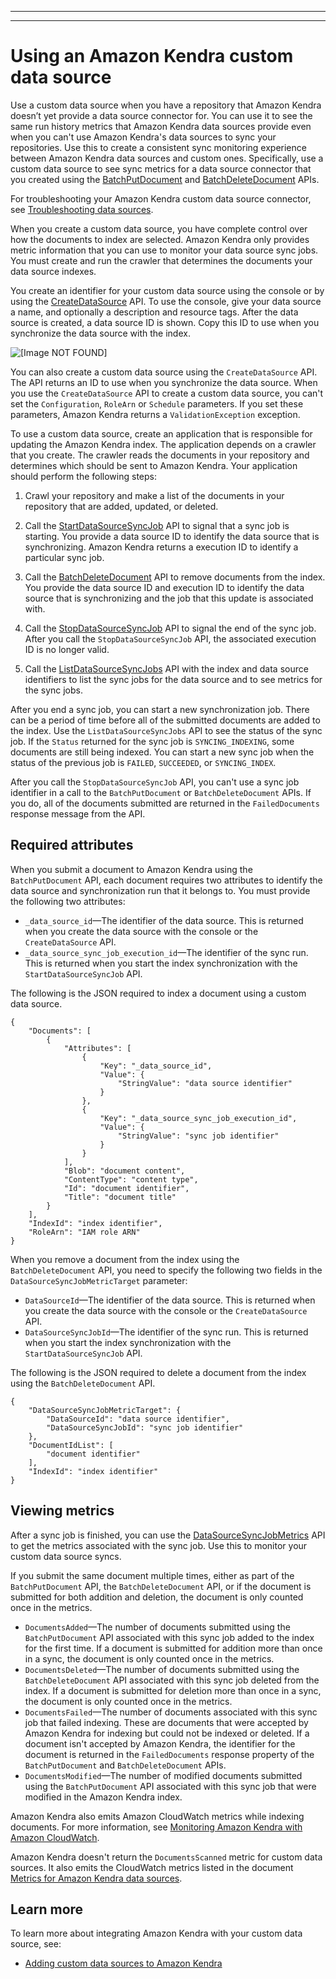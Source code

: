 --------

--------

# Using an Amazon Kendra custom data source<a name="data-source-custom"></a>

Use a custom data source when you have a repository that Amazon Kendra doesn’t yet provide a data source connector for\. You can use it to see the same run history metrics that Amazon Kendra data sources provide even when you can't use Amazon Kendra's data sources to sync your repositories\. Use this to create a consistent sync monitoring experience between Amazon Kendra data sources and custom ones\. Specifically, use a custom data source to see sync metrics for a data source connector that you created using the [BatchPutDocument](https://docs.aws.amazon.com/kendra/latest/dg/API_BatchPutDocument.html) and [BatchDeleteDocument](https://docs.aws.amazon.com/kendra/latest/dg/API_BatchDeleteDocument.html) APIs\.

For troubleshooting your Amazon Kendra custom data source connector, see [Troubleshooting data sources](troubleshooting-data-sources.md)\.

When you create a custom data source, you have complete control over how the documents to index are selected\. Amazon Kendra only provides metric information that you can use to monitor your data source sync jobs\. You must create and run the crawler that determines the documents your data source indexes\.

You create an identifier for your custom data source using the console or by using the [CreateDataSource](https://docs.aws.amazon.com/kendra/latest/dg/API_CreateDataSource.html) API\. To use the console, give your data source a name, and optionally a description and resource tags\. After the data source is created, a data source ID is shown\. Copy this ID to use when you synchronize the data source with the index\.

![\[Image NOT FOUND\]](http://docs.aws.amazon.com/kendra/latest/dg/images/CustomDataSource.png)

You can also create a custom data source using the `CreateDataSource` API\. The API returns an ID to use when you synchronize the data source\. When you use the `CreateDataSource` API to create a custom data source, you can't set the `Configuration`, `RoleArn` or `Schedule` parameters\. If you set these parameters, Amazon Kendra returns a `ValidationException` exception\.

To use a custom data source, create an application that is responsible for updating the Amazon Kendra index\. The application depends on a crawler that you create\. The crawler reads the documents in your repository and determines which should be sent to Amazon Kendra\. Your application should perform the following steps: 

1. Crawl your repository and make a list of the documents in your repository that are added, updated, or deleted\.

1. Call the [StartDataSourceSyncJob](https://docs.aws.amazon.com/kendra/latest/dg/API_StartDataSourceSyncJob.html) API to signal that a sync job is starting\. You provide a data source ID to identify the data source that is synchronizing\. Amazon Kendra returns a execution ID to identify a particular sync job\.

1. Call the [BatchDeleteDocument](https://docs.aws.amazon.com/kendra/latest/dg/API_BatchDeleteDocument.html) API to remove documents from the index\. You provide the data source ID and execution ID to identify the data source that is synchronizing and the job that this update is associated with\.

1. Call the [StopDataSourceSyncJob](https://docs.aws.amazon.com/kendra/latest/dg/API_StopDataSourceSyncJob.html) API to signal the end of the sync job\. After you call the `StopDataSourceSyncJob` API, the associated execution ID is no longer valid\.

1. Call the [ListDataSourceSyncJobs](https://docs.aws.amazon.com/kendra/latest/dg/API_ListDataSourceSyncJobs.html) API with the index and data source identifiers to list the sync jobs for the data source and to see metrics for the sync jobs\.

After you end a sync job, you can start a new synchronization job\. There can be a period of time before all of the submitted documents are added to the index\. Use the `ListDataSourceSyncJobs` API to see the status of the sync job\. If the `Status` returned for the sync job is `SYNCING_INDEXING`, some documents are still being indexed\. You can start a new sync job when the status of the previous job is `FAILED`, `SUCCEEDED`, or `SYNCING_INDEX`\.

After you call the `StopDataSourceSyncJob` API, you can't use a sync job identifier in a call to the `BatchPutDocument` or `BatchDeleteDocument` APIs\. If you do, all of the documents submitted are returned in the `FailedDocuments` response message from the API\.

## Required attributes<a name="custom-required-attributes"></a>

When you submit a document to Amazon Kendra using the `BatchPutDocument` API, each document requires two attributes to identify the data source and synchronization run that it belongs to\. You must provide the following two attributes:
+ `_data_source_id`—The identifier of the data source\. This is returned when you create the data source with the console or the `CreateDataSource` API\.
+ `_data_source_sync_job_execution_id`—The identifier of the sync run\. This is returned when you start the index synchronization with the `StartDataSourceSyncJob` API\.

The following is the JSON required to index a document using a custom data source\.

```
{
    "Documents": [
        {
            "Attributes": [
                {
                    "Key": "_data_source_id",
                    "Value": {
                        "StringValue": "data source identifier"
                    }
                },
                {
                    "Key": "_data_source_sync_job_execution_id",
                    "Value": {
                        "StringValue": "sync job identifier"
                    }
                }
            ],
            "Blob": "document content",
            "ContentType": "content type",
            "Id": "document identifier",
            "Title": "document title"
        }
    ],
    "IndexId": "index identifier",
    "RoleArn": "IAM role ARN"
}
```

When you remove a document from the index using the `BatchDeleteDocument` API, you need to specify the following two fields in the `DataSourceSyncJobMetricTarget` parameter:
+ `DataSourceId`—The identifier of the data source\. This is returned when you create the data source with the console or the `CreateDataSource` API\.
+ `DataSourceSyncJobId`—The identifier of the sync run\. This is returned when you start the index synchronization with the `StartDataSourceSyncJob` API\.

The following is the JSON required to delete a document from the index using the `BatchDeleteDocument` API\.

```
{
    "DataSourceSyncJobMetricTarget": {
        "DataSourceId": "data source identifier",
        "DataSourceSyncJobId": "sync job identifier"
    },
    "DocumentIdList": [
        "document identifier"
    ],
    "IndexId": "index identifier"
}
```

## Viewing metrics<a name="custom-metrics"></a>

After a sync job is finished, you can use the [DataSourceSyncJobMetrics](https://docs.aws.amazon.com/kendra/latest/dg/API_DataSourceSyncJobMetrics.html) API to get the metrics associated with the sync job\. Use this to monitor your custom data source syncs\.

If you submit the same document multiple times, either as part of the `BatchPutDocument` API, the `BatchDeleteDocument` API, or if the document is submitted for both addition and deletion, the document is only counted once in the metrics\.
+ `DocumentsAdded`—The number of documents submitted using the `BatchPutDocument` API associated with this sync job added to the index for the first time\. If a document is submitted for addition more than once in a sync, the document is only counted once in the metrics\.
+ `DocumentsDeleted`—The number of documents submitted using the `BatchDeleteDocument` API associated with this sync job deleted from the index\. If a document is submitted for deletion more than once in a sync, the document is only counted once in the metrics\.
+ `DocumentsFailed`—The number of documents associated with this sync job that failed indexing\. These are documents that were accepted by Amazon Kendra for indexing but could not be indexed or deleted\. If a document isn't accepted by Amazon Kendra, the identifier for the document is returned in the `FailedDocuments` response property of the `BatchPutDocument` and `BatchDeleteDocument` APIs\.
+ `DocumentsModified`—The number of modified documents submitted using the `BatchPutDocument` API associated with this sync job that were modified in the Amazon Kendra index\.

Amazon Kendra also emits Amazon CloudWatch metrics while indexing documents\. For more information, see [Monitoring Amazon Kendra with Amazon CloudWatch](https://docs.aws.amazon.com/kendra/latest/dg/cloudwatch-metrics.html)\.

Amazon Kendra doesn't return the `DocumentsScanned` metric for custom data sources\. It also emits the CloudWatch metrics listed in the document [Metrics for Amazon Kendra data sources](https://docs.aws.amazon.com/kendra/latest/dg/cloudwatch-metrics.html#cloudwatch-metrics-data-source)\.

## Learn more<a name="custom-learn-more"></a>

To learn more about integrating Amazon Kendra with your custom data source, see:
+ [Adding custom data sources to Amazon Kendra](https://aws.amazon.com/blogs/machine-learning/adding-custom-data-sources-to-amazon-kendra/)